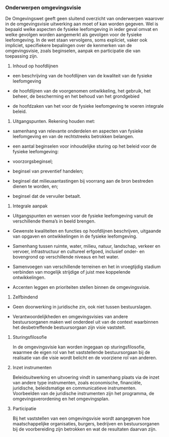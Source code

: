 ### Onderwerpen omgevingsvisie

De Omgevingswet geeft geen sluitend overzicht van onderwerpen waarover in de
omgevingsvisie uitwerking aan moet of kan worden gegeven. Wel is bepaald welke
aspecten de fysieke leefomgeving in ieder geval omvat en welke gevolgen worden
aangemerkt als gevolgen voor de fysieke leefomgeving. In de wet staan
vervolgens, soms expliciet, vaker ook impliciet, specifiekere bepalingen over de
kenmerken van de omgevingsvisie, zoals beginselen, aanpak en participatie die
van toepassing zijn.

1.  Inhoud op hoofdlijnen

-   een beschrijving van de hoofdlijnen van de kwaliteit van de fysieke
    leefomgeving

-   de hoofdlijnen van de voorgenomen ontwikkeling, het gebruik, het beheer, de
    bescherming en het behoud van het grondgebied

-   de hoofdzaken van het voor de fysieke leefomgeving te voeren integrale
    beleid.

1.  Uitgangspunten. Rekening houden met:

-   samenhang van relevante onderdelen en aspecten van fysieke leefomgeving en
    van de rechtstreeks betrokken belangen.

-   een aantal beginselen voor inhoudelijke sturing op het beleid voor de
    fysieke leefomgeving:

-   voorzorgsbeginsel;

-   beginsel van preventief handelen;

-   beginsel dat milieuaantastingen bij voorrang aan de bron bestreden dienen te
    worden, en;

-   beginsel dat de vervuiler betaalt.

1.  Integrale aanpak

-   Uitgangspunten en wensen voor de fysieke leefomgeving vanuit de
    verschillende thema’s in beeld brengen.

-   Gewenste kwaliteiten en functies op hoofdlijnen beschrijven, uitgaande van
    opgaven en ontwikkelingen in de fysieke leefomgeving.

-   Samenhang tussen ruimte, water, milieu, natuur, landschap, verkeer en
    vervoer, infrastructuur en cultureel erfgoed, inclusief onder- en bovengrond
    op verschillende niveaus en het water.

-   Samenvoegen van verschillende terreinen en het in vroegtijdig stadium
    verbinden van mogelijk strijdige of juist mee koppelende ontwikkelingen.

-   Accenten leggen en prioriteiten stellen binnen de omgevingsvisie.

1.  Zelfbindend

-   Geen doorwerking in juridische zin, ook niet tussen bestuurslagen.

-   Verantwoordelijkheden en omgevingsvisies van andere bestuursorganen maken
    wel onderdeel uit van de context waarbinnen het desbetreffende
    bestuursorgaan zijn visie vaststelt.

1.  Sturingsfilosofie

    In de omgevingsvisie kan worden ingegaan op sturingsfilosofie, waarmee de
    eigen rol van het vaststellende bestuursorgaan bij de realisatie van die
    visie wordt belicht en de voorziene rol van anderen.

2.  Inzet instrumenten

    Beleidsuitwerking en uitvoering vindt in samenhang plaats via de inzet van
    andere type instrumenten, zoals economische, financiële, juridische,
    beleidsmatige en communicatieve instrumenten. Voorbeelden van de juridische
    instrumenten zijn het programma, de omgevingsverordening en het
    omgevingsplan.

3.  Participatie

    Bij het vaststellen van een omgevingsvisie wordt aangegeven hoe
    maatschappelijke organisaties, burgers, bedrijven en bestuursorganen bij de
    voorbereiding zijn betrokken en wat de resultaten daarvan zijn.
